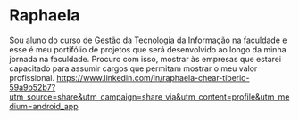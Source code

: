 # Raphaela
Sou aluno do curso de Gestão da Tecnologia da Informação na faculdade e esse é meu portifólio de projetos que será desenvolvido ao longo da
minha jornada na faculdade. Procuro com isso, mostrar às empresas que estarei
capacitado para assumir cargos que permitam mostrar o meu valor profissional.
https://www.linkedin.com/in/raphaela-chear-tiberio-59a9b52b7?utm_source=share&utm_campaign=share_via&utm_content=profile&utm_medium=android_app
